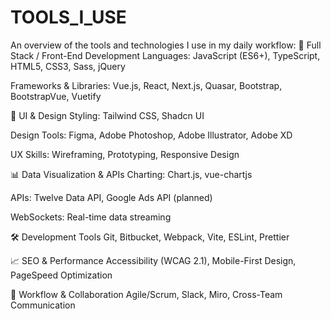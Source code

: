 # TOOLS_I_USE
An overview of the tools and technologies I use in my daily workflow:
🧱 Full Stack / Front-End Development
Languages: JavaScript (ES6+), TypeScript, HTML5, CSS3, Sass, jQuery

Frameworks & Libraries: Vue.js, React, Next.js, Quasar, Bootstrap, BootstrapVue, Vuetify

🎨 UI & Design
Styling: Tailwind CSS, Shadcn UI

Design Tools: Figma, Adobe Photoshop, Adobe Illustrator, Adobe XD

UX Skills: Wireframing, Prototyping, Responsive Design

📊 Data Visualization & APIs
Charting: Chart.js, vue-chartjs

APIs: Twelve Data API, Google Ads API (planned)

WebSockets: Real-time data streaming

🛠️ Development Tools
Git, Bitbucket, Webpack, Vite, ESLint, Prettier

📈 SEO & Performance
Accessibility (WCAG 2.1), Mobile-First Design, PageSpeed Optimization

🤝 Workflow & Collaboration
Agile/Scrum, Slack, Miro, Cross-Team Communication
